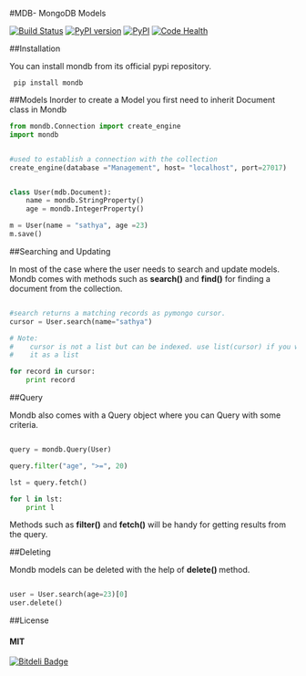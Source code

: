 
#MDB- MongoDB Models

[![Build Status](https://travis-ci.org/RevelutionWind/MDB.svg?branch=master)](https://travis-ci.org/RevelutionWind/MDB)
[![PyPI version](https://badge.fury.io/py/mondb.svg)](http://badge.fury.io/py/mondb)
[![PyPI](https://img.shields.io/pypi/dm/mondb.svg)](https://pypi.python.org/pypi/mondb)
[![Code Health](https://landscape.io/github/RevelutionWind/MDB/master/landscape.svg?style=flat)](https://landscape.io/github/RevelutionWind/MDB/master)

##Installation
  
  You can install mondb from its official pypi repository.
  
  ```
   pip install mondb

  ```

##Models
 Inorder to create a Model you first need to inherit Document class in Mondb
 
 ```python
 from mondb.Connection import create_engine
 import mondb
 
 
 #used to establish a connection with the collection
 create_engine(database ="Management", host= "localhost", port=27017)
 
 
 class User(mdb.Document):
     name = mondb.StringProperty()
     age = mondb.IntegerProperty()
 
 m = User(name = "sathya", age =23)
 m.save()
 ```
 
##Searching and Updating

 In most of the case where the user needs to search and update models.
 Mondb comes with methods such as <b>search()</b> and <b>find()</b> for finding
 a document from the collection.
 
 
 ```python
 
 #search returns a matching records as pymongo cursor.
 cursor = User.search(name="sathya")
 
 # Note:
 #    cursor is not a list but can be indexed. use list(cursor) if you want to use
 #    it as a list
 
 for record in cursor:
     print record
 
 ```
 
##Query
 
 Mondb also comes with a Query object where you can Query with some 
 criteria.
 
 ```python
 
 query = mondb.Query(User)
 
 query.filter("age", ">=", 20)
 
 lst = query.fetch()
 
 for l in lst:
     print l
 
 ```
 
 Methods such as <b>filter()</b> and <b> fetch()</b> will be handy for getting results from
 the query.
 
 
##Deleting

 Mondb models can be deleted with the help of <b> delete() </b> method.
 
 ```python
 
 user = User.search(age=23)[0]
 user.delete()
 
 ```
 
 
##License

<h4>MIT</h4>
 
 
 

[![Bitdeli Badge](https://d2weczhvl823v0.cloudfront.net/plasmashadow/mdb/trend.png)](https://bitdeli.com/free "Bitdeli Badge")

